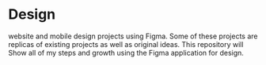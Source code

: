 # Design
website and mobile design projects using Figma. 
Some of these projects are replicas of existing projects as well as original ideas.
This repository will Show all of my steps and growth using the Figma application for design.
